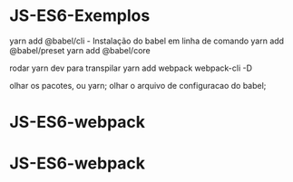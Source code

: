 # JS-ES6-Exemplos

yarn add @babel/cli - Instalação do babel em linha de comando
yarn add @babel/preset
yarn add @babel/core

rodar yarn dev para transpilar
yarn add webpack webpack-cli -D

olhar os pacotes, ou yarn;
olhar o arquivo de configuracao do babel;
# JS-ES6-webpack
# JS-ES6-webpack
